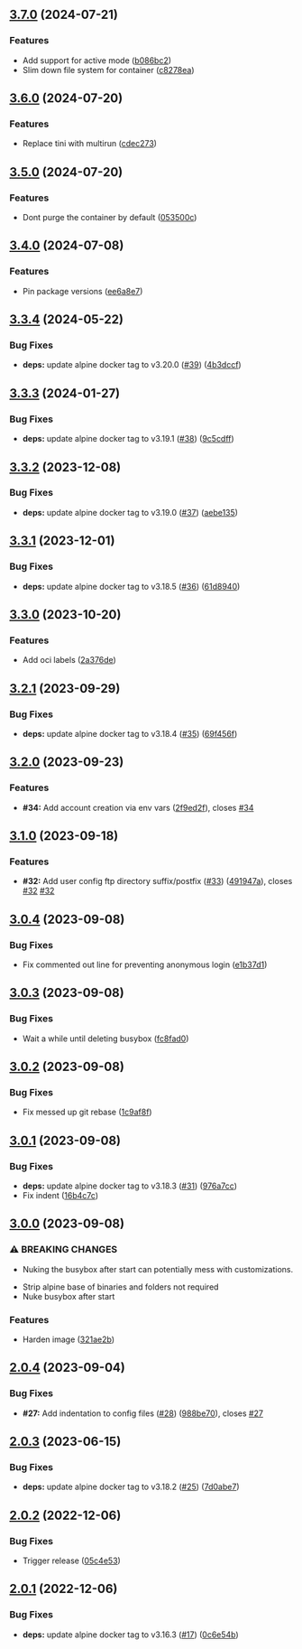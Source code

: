 ## [3.7.0](https://github.com/timo-reymann/chrooted-ftp/compare/3.6.0...3.7.0) (2024-07-21)


### Features

* Add support for active mode ([b086bc2](https://github.com/timo-reymann/chrooted-ftp/commit/b086bc2595aef46875c3fe100e5958fc5b67c779))
* Slim down file system for container ([c8278ea](https://github.com/timo-reymann/chrooted-ftp/commit/c8278ea891ef666bb3c96b48854f136f532abac0))

## [3.6.0](https://github.com/timo-reymann/chrooted-ftp/compare/3.5.0...3.6.0) (2024-07-20)


### Features

* Replace tini with multirun ([cdec273](https://github.com/timo-reymann/chrooted-ftp/commit/cdec273e82a68ee1c185f0f3b69f67e17d0cb102))

## [3.5.0](https://github.com/timo-reymann/chrooted-ftp/compare/3.4.0...3.5.0) (2024-07-20)


### Features

* Dont purge the container by default ([053500c](https://github.com/timo-reymann/chrooted-ftp/commit/053500c2cd85716823abb234c112770ac8043497))

## [3.4.0](https://github.com/timo-reymann/chrooted-ftp/compare/3.3.4...3.4.0) (2024-07-08)


### Features

* Pin package versions ([ee6a8e7](https://github.com/timo-reymann/chrooted-ftp/commit/ee6a8e71e0e4652e5f4ffb76c0e1a0947f11b80a))

## [3.3.4](https://github.com/timo-reymann/chrooted-ftp/compare/3.3.3...3.3.4) (2024-05-22)


### Bug Fixes

* **deps:** update alpine docker tag to v3.20.0 ([#39](https://github.com/timo-reymann/chrooted-ftp/issues/39)) ([4b3dccf](https://github.com/timo-reymann/chrooted-ftp/commit/4b3dccfd50a1ff29b02b7acb5c40c6888d9e1a6d))

## [3.3.3](https://github.com/timo-reymann/chrooted-ftp/compare/3.3.2...3.3.3) (2024-01-27)


### Bug Fixes

* **deps:** update alpine docker tag to v3.19.1 ([#38](https://github.com/timo-reymann/chrooted-ftp/issues/38)) ([9c5cdff](https://github.com/timo-reymann/chrooted-ftp/commit/9c5cdff185fc8a38894d761bb7606dda5b5b78dd))

## [3.3.2](https://github.com/timo-reymann/chrooted-ftp/compare/3.3.1...3.3.2) (2023-12-08)


### Bug Fixes

* **deps:** update alpine docker tag to v3.19.0 ([#37](https://github.com/timo-reymann/chrooted-ftp/issues/37)) ([aebe135](https://github.com/timo-reymann/chrooted-ftp/commit/aebe135a9c5cecccc7588986d4dffa340d11a719))

## [3.3.1](https://github.com/timo-reymann/chrooted-ftp/compare/3.3.0...3.3.1) (2023-12-01)


### Bug Fixes

* **deps:** update alpine docker tag to v3.18.5 ([#36](https://github.com/timo-reymann/chrooted-ftp/issues/36)) ([61d8940](https://github.com/timo-reymann/chrooted-ftp/commit/61d8940a0e2917a3f086a0c086a76548ea3acac5))

## [3.3.0](https://github.com/timo-reymann/chrooted-ftp/compare/3.2.1...3.3.0) (2023-10-20)


### Features

* Add oci labels ([2a376de](https://github.com/timo-reymann/chrooted-ftp/commit/2a376de4c66ed45f64e9659be82b113160f07043))

## [3.2.1](https://github.com/timo-reymann/chrooted-ftp/compare/3.2.0...3.2.1) (2023-09-29)


### Bug Fixes

* **deps:** update alpine docker tag to v3.18.4 ([#35](https://github.com/timo-reymann/chrooted-ftp/issues/35)) ([69f456f](https://github.com/timo-reymann/chrooted-ftp/commit/69f456f6ed1e8ac5b9ba4bbe8b1ad154d40fa4b0))

## [3.2.0](https://github.com/timo-reymann/chrooted-ftp/compare/3.1.0...3.2.0) (2023-09-23)


### Features

* **#34:** Add account creation via env vars ([2f9ed2f](https://github.com/timo-reymann/chrooted-ftp/commit/2f9ed2f6d25dc30333f4d7e987bf903a730a8295)), closes [#34](https://github.com/timo-reymann/chrooted-ftp/issues/34)

## [3.1.0](https://github.com/timo-reymann/chrooted-ftp/compare/3.0.4...3.1.0) (2023-09-18)


### Features

* **#32:** Add user config ftp directory suffix/postfix ([#33](https://github.com/timo-reymann/chrooted-ftp/issues/33)) ([491947a](https://github.com/timo-reymann/chrooted-ftp/commit/491947a51a89f15f552f847852414ddb00eb8aee)), closes [#32](https://github.com/timo-reymann/chrooted-ftp/issues/32) [#32](https://github.com/timo-reymann/chrooted-ftp/issues/32)

## [3.0.4](https://github.com/timo-reymann/chrooted-ftp/compare/3.0.3...3.0.4) (2023-09-08)


### Bug Fixes

* Fix commented out line for preventing anonymous login ([e1b37d1](https://github.com/timo-reymann/chrooted-ftp/commit/e1b37d1b9013b47712ca1a252628e90a43822205))

## [3.0.3](https://github.com/timo-reymann/chrooted-ftp/compare/3.0.2...3.0.3) (2023-09-08)


### Bug Fixes

* Wait a while until deleting busybox ([fc8fad0](https://github.com/timo-reymann/chrooted-ftp/commit/fc8fad0d7035d462cc601a80da04f926d53a8e94))

## [3.0.2](https://github.com/timo-reymann/chrooted-ftp/compare/3.0.1...3.0.2) (2023-09-08)


### Bug Fixes

* Fix messed up git rebase ([1c9af8f](https://github.com/timo-reymann/chrooted-ftp/commit/1c9af8f2e90c69ab51545d3887460da91d2e3fb6))

## [3.0.1](https://github.com/timo-reymann/chrooted-ftp/compare/3.0.0...3.0.1) (2023-09-08)


### Bug Fixes

* **deps:** update alpine docker tag to v3.18.3 ([#31](https://github.com/timo-reymann/chrooted-ftp/issues/31)) ([976a7cc](https://github.com/timo-reymann/chrooted-ftp/commit/976a7ccf1e09df198e8ec1d6f3860f26c36a19f3))
* Fix indent ([16b4c7c](https://github.com/timo-reymann/chrooted-ftp/commit/16b4c7c6082e007b971f95aba7ea88214204b345))

## [3.0.0](https://github.com/timo-reymann/chrooted-ftp/compare/2.0.4...3.0.0) (2023-09-08)


### ⚠ BREAKING CHANGES

* Nuking the busybox after start can potentially mess with customizations.

- Strip alpine base of binaries and folders not required
- Nuke busybox after start

### Features

* Harden image ([321ae2b](https://github.com/timo-reymann/chrooted-ftp/commit/321ae2b5482bc53cd67cf498d28254f364ba3dd2))

## [2.0.4](https://github.com/timo-reymann/chrooted-ftp/compare/2.0.3...2.0.4) (2023-09-04)


### Bug Fixes

* **#27:** Add indentation to config files ([#28](https://github.com/timo-reymann/chrooted-ftp/issues/28)) ([988be70](https://github.com/timo-reymann/chrooted-ftp/commit/988be7066aed0337f7b54fcea44242a077f5a311)), closes [#27](https://github.com/timo-reymann/chrooted-ftp/issues/27)

## [2.0.3](https://github.com/timo-reymann/chrooted-ftp/compare/2.0.2...2.0.3) (2023-06-15)


### Bug Fixes

* **deps:** update alpine docker tag to v3.18.2 ([#25](https://github.com/timo-reymann/chrooted-ftp/issues/25)) ([7d0abe7](https://github.com/timo-reymann/chrooted-ftp/commit/7d0abe7812a16ed297d07c9d17cd1670dee480b0))

## [2.0.2](https://github.com/timo-reymann/chrooted-ftp/compare/2.0.1...2.0.2) (2022-12-06)


### Bug Fixes

* Trigger release ([05c4e53](https://github.com/timo-reymann/chrooted-ftp/commit/05c4e53290817dac003431ba12ca2425bc621c54))

## [2.0.1](https://github.com/timo-reymann/chrooted-ftp/compare/2.0.0...2.0.1) (2022-12-06)


### Bug Fixes

* **deps:** update alpine docker tag to v3.16.3 ([#17](https://github.com/timo-reymann/chrooted-ftp/issues/17)) ([0c6e54b](https://github.com/timo-reymann/chrooted-ftp/commit/0c6e54b0d486a25a5382946cf0b82d79d0c4c8b6))
